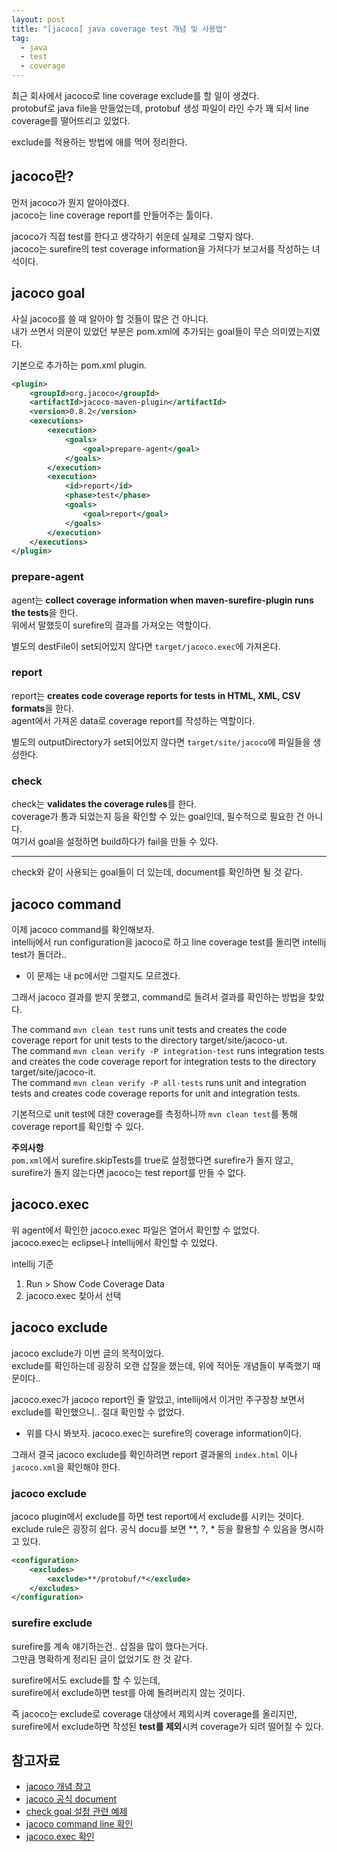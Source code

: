 ```yaml
---
layout: post
title: "[jacoco] java coverage test 개념 및 사용법"
tag:
  - java
  - test
  - coverage
---
```


최근 회사에서 jacoco로 line coverage exclude를 할 일이 생겼다.  
protobuf로 java file을 만들었는데, protobuf 생성 파일이 라인 수가 꽤 되서 line coverage를 떨어뜨리고 있었다.  

exclude를 적용하는 방법에 애를 먹어 정리한다.

## jacoco란?

먼저 jacoco가 뭔지 알아야겠다.  
jacoco는 line coverage report를 만들어주는 툴이다.  

jacoco가 직접 test를 한다고 생각하기 쉬운데 실제로 그렇지 않다.  
jacoco는 surefire의 test coverage information을 가져다가 보고서를 작성하는 녀석이다.  

## jacoco goal

사실 jacoco를 쓸 때 알아야 할 것들이 많은 건 아니다.  
내가 쓰면서 의문이 있었던 부분은 pom.xml에 추가되는 goal들이 무슨 의미였는지였다.  

기본으로 추가하는 pom.xml plugin.

```xml
<plugin>
	<groupId>org.jacoco</groupId>
	<artifactId>jacoco-maven-plugin</artifactId>
	<version>0.8.2</version>
	<executions>
		<execution>
			<goals>
				<goal>prepare-agent</goal>
			</goals>
		</execution>
		<execution>
			<id>report</id>
			<phase>test</phase>
			<goals>
				<goal>report</goal>
			</goals>
		</execution>
	</executions>
</plugin>
```

### prepare-agent

agent는 **collect coverage information when maven-surefire-plugin runs the tests**을 한다.  
위에서 말했듯이 surefire의 결과를 가져오는 역할이다.

별도의 destFile이 set되어있지 않다면 `target/jacoco.exec`에 가져온다.

### report

report는 **creates code coverage reports for tests in HTML, XML, CSV formats**을 한다.  
agent에서 가져온 data로 coverage report를 작성하는 역할이다.

별도의 outputDirectory가 set되어있지 않다면 `target/site/jacoco`에 파일들을 생성한다.

### check

check는 **validates the coverage rules**를 한다.  
coverage가 통과 되었는지 등을 확인할 수 있는 goal인데, 필수적으로 필요한 건 아니다.  
여기서 goal을 설정하면 build하다가 fail을 만들 수 있다.

---

check와 같이 사용되는 goal들이 더 있는데, document를 확인하면 될 것 같다.

## jacoco command

이제 jacoco command를 확인해보자.  
intellij에서 run configuration을 jacoco로 하고 line coverage test를 돌리면 intellij test가 돌더라..  
- 이 문제는 내 pc에서만 그럴지도 모르겠다.  

그래서 jacoco 결과를 받지 못했고, command로 돌려서 결과를 확인하는 방법을 찾았다.

The command `mvn clean test` runs unit tests and creates the code coverage report for unit tests to the directory target/site/jacoco-ut.  
The command `mvn clean verify -P integration-test` runs integration tests and creates the code coverage report for integration tests to the directory target/site/jacoco-it.  
The command `mvn clean verify -P all-tests` runs unit and integration tests and creates code coverage reports for unit and integration tests.  

기본적으로 unit test에 대한 coverage를 측정하니까 `mvn clean test`를 통해 coverage report를 확인할 수 있다.

**주의사항**  
`pom.xml`에서 surefire.skipTests를 true로 설정했다면 surefire가 돌지 않고,  
surefire가 돌지 않는다면 jacoco는 test report를 만들 수 없다.

## jacoco.exec

위 agent에서 확인한 jacoco.exec 파일은 열어서 확인할 수 없었다.  
jacoco.exec는 eclipse나 intellij에서 확인할 수 있었다.

intellij 기준  
1. Run > Show Code Coverage Data
2. jacoco.exec 찾아서 선택

## jacoco exclude

jacoco exclude가 이번 글의 목적이었다.  
exclude를 확인하는데 굉장히 오랜 삽질을 했는데, 위에 적어둔 개념들이 부족했기 때문이다..  

jacoco.exec가 jacoco report인 줄 알았고, intellij에서 이거만 주구장창 보면서 exclude를 확인했으니.. 절대 확인할 수 없었다.
- 위를 다시 봐보자. jacoco.exec는 surefire의 coverage information이다.

그래서 결국 jacoco exclude를 확인하려면 report 결과물의 `index.html` 이나 `jacoco.xml`을 확인해야 한다.

### jacoco exclude

jacoco plugin에서 exclude를 하면 test report에서 exclude를 시키는 것이다.  
exclude rule은 굉장히 쉽다.
공식 docu를 보면 **, ?, * 등을 활용할 수 있음을 명시하고 있다.

```xml
<configuration>
    <excludes>
        <exclude>**/protobuf/*</exclude>
    </excludes>
</configuration>
```

### surefire exclude

surefire를 계속 얘기하는건.. 삽질을 많이 했다는거다.  
그만큼 명확하게 정리된 글이 없었기도 한 것 같다.  

surefire에서도 exclude를 할 수 있는데,  
surefire에서 exclude하면 test를 아예 돌려버리지 않는 것이다.  

즉 jacoco는 exclude로 coverage 대상에서 제외시켜 coverage를 올리지만,  
surefire에서 exclude하면 작성된 **test를 제외**시켜 coverage가 되려 떨어질 수 있다.


## 참고자료

- [jacoco 개념 참고](https://tech.asimio.net/2019/04/23/Reporting-Code-Coverage-using-Maven-and-JaCoCo-plugin.html#jacoco-rules)
- [jacoco 공식 document](https://www.eclemma.org/jacoco/trunk/doc/maven.html)
- [check goal 설정 관련 예제](https://tech.asimio.net/2019/04/23/Reporting-Code-Coverage-using-Maven-and-JaCoCo-plugin.html)
- [jacoco command line 확인](https://www.petrikainulainen.net/programming/maven/creating-code-coverage-reports-for-unit-and-integration-tests-with-the-jacoco-maven-plugin/)
- [jacoco.exec 확인](https://stackoverflow.com/questions/17973067/how-to-use-jacoco-exec-report)
